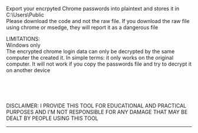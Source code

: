 Export your encrpyted Chrome passwords into plaintext and stores it in C:\Users\Public <br />
Please download the code and not the raw file. If you download the raw file using chrome or msedge, they will report it as a dangerous file <br />

LIMITATIONS: <br />
Windows only <br />
The encrypted chrome login data can only be decrypted by the same computer the created it. In simple terms: it only works on the original computer. It will not work if you copy the passwords file and try to decrypt it on another device <br />
<br />




<br />
<br />

DISCLAIMER: I PROVIDE THIS TOOL FOR EDUCATIONAL AND PRACTICAL PURPOSES AND I'M NOT RESPONSIBLE FOR ANY DAMAGE THAT MAY BE DEALT BY PEOPLE USING THIS TOOL
___________________________________________________________________________________________________________________________________________________________________________________
<br />




